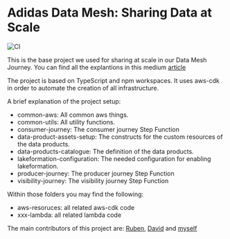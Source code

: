 # Adidas Data Mesh: Sharing Data at Scale
![CI](https://github.com/adidas/datamesh-sharing-data-at-scale/actions/workflows/ci-pipeline.yml/badge.svg)


This is the base project we used for sharing at scale in our Data Mesh Journey. You can find all the explantions in this medium [article]()

The project is based on TypeScript and npm workspaces. It uses aws-cdk in order to automate the creation of all infrastructure.

A brief explanation of the project setup:
- common-aws: All common aws things.
- common-utils: All utility functions.
- consumer-journey: The consumer journey Step Function
- data-product-assets-setup: The constructs for the custom resources of the data products.
- data-products-catalogue: The definition of the data products.
- lakeformation-configuration: The needed configuration for enabling lakeformation.
- producer-journey: The producer journey Step Function
- visibility-journey: The visibility journey Step Function

Within those folders you may find the following:
- aws-resoruces: all related aws-cdk code
- xxx-lambda: all related lambda code

The main contributors of this project are: [Ruben](https://github.com/nebur395), [David](https://github.com/fiusa8) and [myself](https://github.com/josete89)
